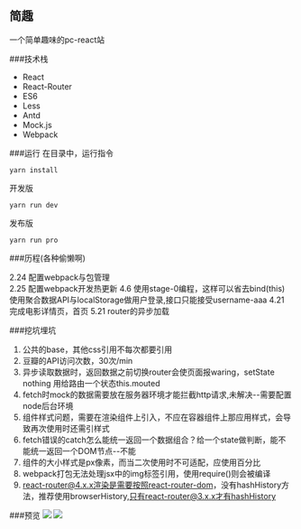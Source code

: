 ## 简趣
一个简单趣味的pc-react站

###技术栈
- React
- React-Router
- ES6
- Less
- Antd
- Mock.js
- Webpack
    
###运行
在目录中，运行指令

    yarn install

开发版
    
    yarn run dev

发布版

    yarn run pro

###历程(各种偷懒啊)

2.24
配置webpack与包管理  
2.25
配置webpack开发热更新
4.6
使用stage-0编程，这样可以省去bind(this)
使用聚合数据API与localStorage做用户登录,接口只能接受username-aaa
4.21
完成电影详情页，首页
5.21
router的异步加载

###挖坑埋坑

1. 公共的base，其他css引用不每次都要引用
2. 豆瓣的API访问次数，30次/min
3. 异步读取数据时，返回数据之前切换router会使页面报waring，setState nothing 用给路由一个状态this.mouted
4. fetch时mock的数据需要放在服务器环境才能拦截http请求,未解决--需要配置node后台环境
5. 组件样式问题，需要在渲染组件上引入，不应在容器组件上那应用样式，会导致再次使用时还需引样式
6. fetch错误的catch怎么能统一返回一个数据组合？给一个state做判断，能不能统一返回一个DOM节点--不能
7. 组件的大小样式是px像素，而当二次使用时不可适配，应使用百分比
8. webpack打包无法处理jsx中的img标签引用，使用require()则会被编译
9. react-router@4.x.x渲染是需要按照react-router-dom，没有hashHistory方法，推荐使用browserHistory,只有react-router@3.x.x才有hashHistory

###预览
![](http://i.imgur.com/6aPjIX4.jpg)
![](http://i.imgur.com/7FQl7Q4.jpg)

